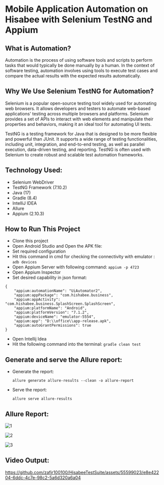 # Mobile Application Automation on Hisabee with Selenium TestNG and Appium

## What is Automation?

Automation is the process of using software tools and scripts to perform tasks that would typically be done manually by a human. In the context of software testing, automation involves using tools to execute test cases and compare the actual results with the expected results automatically.

## Why We Use Selenium TestNG for Automation?

Selenium is a popular open-source testing tool widely used for automating web browsers. It allows developers and testers to automate web-based applications' testing across multiple browsers and platforms. Selenium provides a set of APIs to interact with web elements and manipulate their properties and behaviors, making it an ideal tool for automating UI tests.

TestNG is a testing framework for Java that is designed to be more flexible and powerful than JUnit. It supports a wide range of testing functionalities, including unit, integration, and end-to-end testing, as well as parallel execution, data-driven testing, and reporting. TestNG is often used with Selenium to create robust and scalable test automation frameworks.

## Technology Used:
- Selenium WebDriver
- TestNG Framework (7.10.2)
- Java (17)
- Gradle (8.4)
- IntelliJ IDEA
- Allure
- Appium (2.10.3)

## How to Run This Project

- Clone this project
- Open Android Studio and Open the APK file:
- Set required configuration
- Hit this command in cmd for checking the connectivity with emulator : ``adb devices``
- Open Appium Server with following command: ```appium -p 4723```
- Open Appium Inspector
- Set desired capability in json format:
``` 
{
    "appium:automationName": "UiAutomator2",
    "appium:appPackage": "com.hishabee.business",
    "appium:appActivity": "com.hishabee.business.SplashScreen.SplashScreen",
    "appium:platformName": "Android",
    "appium:platformVersion": "7.1.2",
    "appium:deviceName": "emulator-5554",
    "appium:app": "D:\\office\\app-release.apk",
    "appium:autoGrantPermissions": true
}
```
- Open Intellij Idea
- Hit the following command into the terminal:
```gradle clean test```

## Generate and serve the Allure report:
- Generate the report:
  ```
  allure generate allure-results --clean -o allure-report
  ```
- Serve the report:
  ```
  allure serve allure-results
  ```

## Allure Report:

![1](https://github.com/zafir100100/HisabeeTestSuite/assets/55599023/b596f475-7443-4303-9123-aa7a8781ddec)

![2](https://github.com/zafir100100/HisabeeTestSuite/assets/55599023/d94d545d-76a5-4674-93f7-097eb036df4d)

![3](https://github.com/zafir100100/HisabeeTestSuite/assets/55599023/74cb2141-ad99-429a-ad26-dc3fc6d30c6f)

## Video Output:

https://github.com/zafir100100/HisabeeTestSuite/assets/55599023/e8e42204-6ddc-4c7e-98c2-5a6d320a6a04


